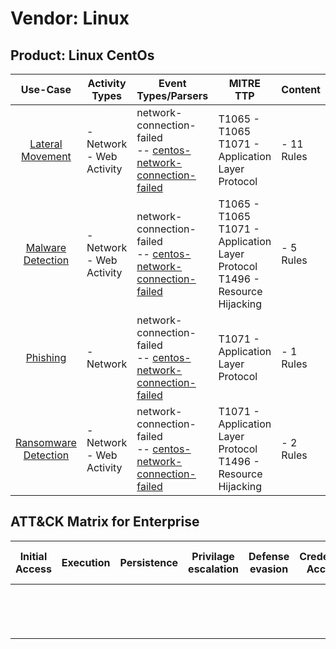 Vendor: Linux
=============
Product: Linux CentOs
---------------------
|                              Use-Case                               | Activity Types              | Event Types/Parsers                                                                                                                    | MITRE TTP                                                                             | Content         |
|:-------------------------------------------------------------------:| --------------------------- | -------------------------------------------------------------------------------------------------------------------------------------- | ------------------------------------------------------------------------------------- | --------------- |
|     [Lateral Movement](../UseCases/usecase_lateral_movement.md)     | - Network<br>- Web Activity |  network-connection-failed<br> -- [centos-network-connection-failed](../Parsers/parserContent_centos-network-connection-failed.md)<br> | T1065 - T1065<br>T1071 - Application Layer Protocol<br>                               |  - 11 Rules<br> |
|    [Malware Detection](../UseCases/usecase_malware_detection.md)    | - Network<br>- Web Activity |  network-connection-failed<br> -- [centos-network-connection-failed](../Parsers/parserContent_centos-network-connection-failed.md)<br> | T1065 - T1065<br>T1071 - Application Layer Protocol<br>T1496 - Resource Hijacking<br> |  - 5 Rules<br>  |
|             [Phishing](../UseCases/usecase_phishing.md)             | - Network                   |  network-connection-failed<br> -- [centos-network-connection-failed](../Parsers/parserContent_centos-network-connection-failed.md)<br> | T1071 - Application Layer Protocol<br>                                                |  - 1 Rules<br>  |
| [Ransomware Detection](../UseCases/usecase_ransomware_detection.md) | - Network<br>- Web Activity |  network-connection-failed<br> -- [centos-network-connection-failed](../Parsers/parserContent_centos-network-connection-failed.md)<br> | T1071 - Application Layer Protocol<br>T1496 - Resource Hijacking<br>                  |  - 2 Rules<br>  |

ATT&CK Matrix for Enterprise
----------------------------
| Initial Access | Execution | Persistence | Privilage escalation | Defense evasion | Credential Access | Discovery | Lateral Movement | Collection | Command and Control                                                             | Exfiltration | Impact                                                                  |
| -------------- | --------- | ----------- | -------------------- | --------------- | ----------------- | --------- | ---------------- | ---------- | ------------------------------------------------------------------------------- | ------------ | ----------------------------------------------------------------------- |
|                |           |             |                      |                 |                   |           |                  |            | [Application Layer Protocol](https://attack.mitre.org/techniques/T1071)<br><br> |              | [Resource Hijacking](https://attack.mitre.org/techniques/T1496)<br><br> |